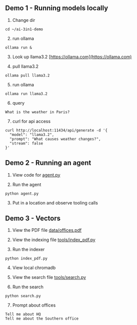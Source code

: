 
## Demo 1 - Running models locally

1. Change dir

```
cd ~/ai-3in1-demo
```

2. run ollama

```
ollama run &
```

3. Look up llama3.2  [https://ollama.com](https://ollama.com)

4. pull llama3.2

```
ollama pull llama3.2
```

5. run ollama

```
ollama run llama3.2
```

6. query

```
What is the weather in Paris?
```

7. curl for api access

```
curl http://localhost:11434/api/generate -d '{
  "model": "llama3.2",
  "prompt": "What causes weather changes?",
  "stream": false
}'
```

## Demo 2 - Running an agent

1. View code for [agent.py](./agent.py)

2. Run the agent

```
python agent.py
```

3. Put in a location and observe tooling calls


## Demo 3 - Vectors

1. View the PDF file  [data/offices.pdf](data/offices.pdf)

2. View the indexing file [tools/index_pdf.py](tools/index_pdf.py)

3. Run the indexer

```
python index_pdf.py
```

4. View local chromadb

5. View the search file [tools/search.py](tools/search.py)

6. Run the search

```
python search.py
```

7. Prompt about offices

```
Tell me about HQ
Tell me about the Southern office
```







   
